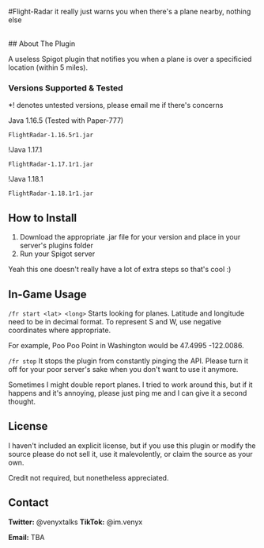 #Flight-Radar
it really just warns you when there's a plane nearby, nothing else

<br />
<!-- ABOUT THE PROJECT -->
## About The Plugin

A useless Spigot plugin that notifies you when a plane is over a specificied location (within 5 miles).

### Versions Supported & Tested

*! denotes untested versions, please email me if there's concerns

Java 1.16.5 (Tested with Paper-777)
```
FlightRadar-1.16.5r1.jar
```

!Java 1.17.1
```
FlightRadar-1.17.1r1.jar
```

!Java 1.18.1
```
FlightRadar-1.18.1r1.jar
```

<!-- GETTING STARTED -->
## How to Install

1. Download the appropriate .jar file for your version and place in your server's plugins folder 
2. Run your Spigot server

Yeah this one doesn't really have a lot of extra steps so that's cool :)

<!-- USAGE EXAMPLES -->
## In-Game Usage

```/fr start <lat> <long>```
Starts looking for planes. Latitude and longitude need to be in decimal format. To represent S and W, use negative coordinates where appropriate.

For example, Poo Poo Point in Washington would be 47.4995 -122.0086.

```/fr stop```
It stops the plugin from constantly pinging the API. Please turn it off for your poor server's sake when you don't want to use it anymore.

Sometimes I might double report planes. I tried to work around this, but if it happens and it's annoying, please just ping me and I can give it a second thought.

<!-- LICENSE -->
## License

I haven't included an explicit license, but if you use this plugin or modify the source please do not sell it, use it malevolently, or claim the source as your own.

Credit not required, but nonetheless appreciated.

<!-- CONTACT -->
## Contact

<b>Twitter:</b> @venyxtalks
<b>TikTok:</b> @im.venyx

<b>Email:</b> TBA

